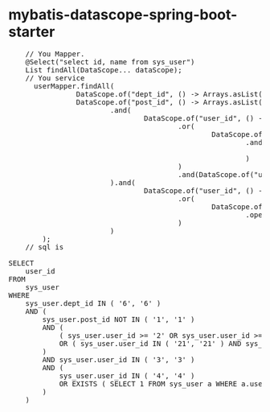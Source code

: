 # mybatis-datascope-spring-boot-starter


<pre>
    // You Mapper. 
    @Select("select id, name from sys_user")
    List<User> findAll(DataScope... dataScope);
    // You service
      userMapper.findAll(
                DataScope.of("dept_id", () -> Arrays.asList("6", "6")),
                DataScope.of("post_id", () -> Arrays.asList("1", "1")).operator(DataScope.Operator.NOT_EQUALS_TO)
                        .and(
                                DataScope.of("user_id", () -> Arrays.asList("2", "2")).operator(DataScope.Operator.GREATER_THAN_EQUALS)
                                        .or(
                                                DataScope.of("user_id", () -> Arrays.asList("21", "21"))
                                                        .and(
                                                                DataScope.of("user_id", () -> Arrays.asList("22", "22"))
                                                        )
                                        )
                                        .and(DataScope.of("user_id", () -> Arrays.asList("3", "3")))
                        ).and(
                                DataScope.of("user_id", () -> Arrays.asList("4", "4"))
                                        .or(
                                                DataScope.of("user_id", "select 1 from sys_user a where a.user_id=1 and sys_user.user_id = a.user_id")
                                                        .operator(DataScope.Operator.EXISTS)
                                        )
                        )
        );
    // sql is 

SELECT
    user_id 
FROM
	sys_user 
WHERE
	sys_user.dept_id IN ( '6', '6' ) 
	AND (
		sys_user.post_id NOT IN ( '1', '1' ) 
		AND (
			( sys_user.user_id >= '2' OR sys_user.user_id >= '2' ) 
			OR ( sys_user.user_id IN ( '21', '21' ) AND sys_user.user_id IN ( '22', '22' ) ) 
		) 
		AND sys_user.user_id IN ( '3', '3' ) 
		AND (
			sys_user.user_id IN ( '4', '4' ) 
			OR EXISTS ( SELECT 1 FROM sys_user a WHERE a.user_id = 1 AND sys_user.user_id = a.user_id ) 
		) 
	)
</pre>
